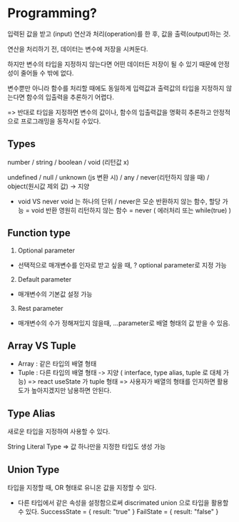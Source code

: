 # Programming?

입력된 값을 받고 (input) 연산과 처리(operation)를 한 후, 값을 출력(output)하는 것.

연산을 처리하기 전, 데이터는 변수에 저장을 시켜둔다.

하지만 변수의 타입을 지정하지 않는다면 어떤 데이터든 저장이 될 수 있기 때문에 안정성이 줄어들 수 밖에 없다.

변수뿐만 아니라 함수를 처리할 때에도 동일하게 입력값과 출력값의 타입을 지정하지 않는다면 함수의 입출력을 추론하기 어렵다.

=> 반대로 타입을 지정하면 변수의 값이나, 함수의 입출력값을 명확히 추론하고 안정적으로 프로그래밍을 동작시킬 수있다.

## Types

number / string / boolean / void (리턴값 x)

undefined / null / unknown (js 변환 시) / any / never(리턴하지 않을 때) / object(원시값 제외 값) -> 지양

- void VS never
void 는 하나의 단위 / never은 모순
반환하지 않는 함수, 할당 가능 = void 반환
영원히 리턴하지 않는 함수 = never ( 에러처리 또는 while(true) )

## Function type

1. Optional parameter
- 선택적으로 매개변수를 인자로 받고 싶을 때, ? optional parameter로 지정 가능

2. Default parameter
- 매개변수의 기본값 설정 가능

3. Rest parameter
- 매개변수의 수가 정해져있지 않을때, ...parameter로 배열 형태의 값 받을 수 있음.

## Array VS Tuple

- Array : 같은 타입의 배열 형태
- Tuple : 다른 타입의 배열 형태 -> 지양 ( interface, type alias, tuple 로 대체 가능)
 => react useState 가 tuple 형태 => 사용자가 배열의 형태를 인지하면 활용도가 높아지겠지만 남용하면 안된다.

 ## Type Alias

새로운 타입을 지정하여 사용할 수 있다.

String Literal Type => 값 하나만을 지정한 타입도 생성 가능

## Union Type
타입을 지정할 때, OR 형태로 유니온 값을 지정할 수 있다. 
- 다른 타입에서 같은 속성을 설정함으로써 discrimated union 으로 타입을 활용할 수 있다.
SuccessState = { result: "true" }
FailState = { result: "false" }